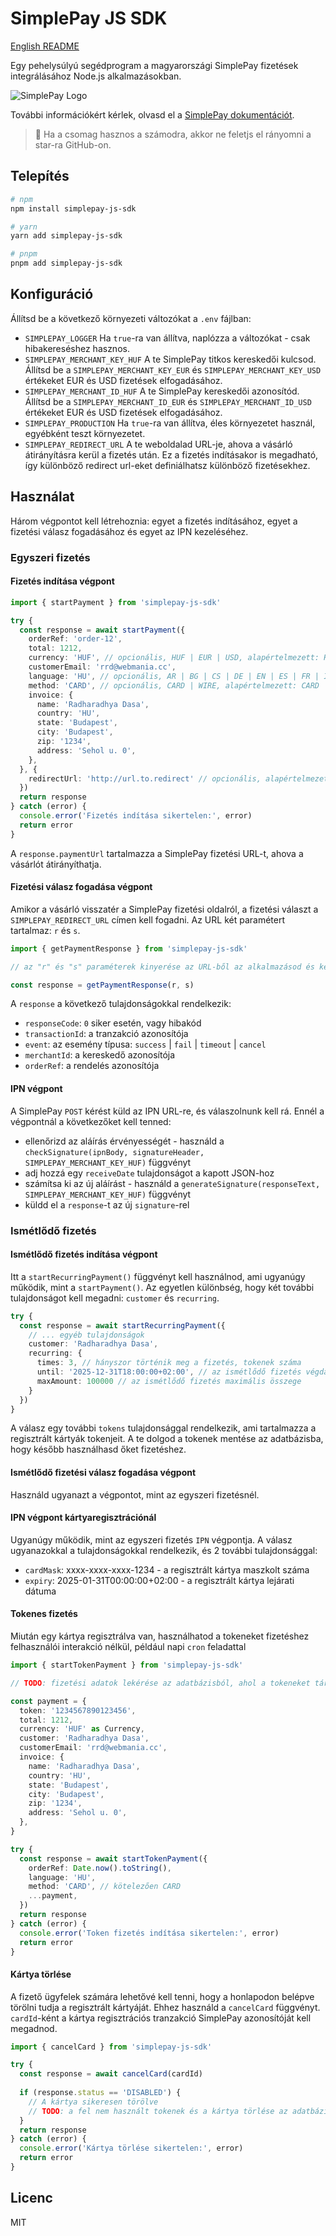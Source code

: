 # SimplePay JS SDK

[English README](README-ENG.md)

Egy pehelysúlyú segédprogram a magyarországi SimplePay fizetések integrálásához Node.js alkalmazásokban.

![SimplePay Logo](simplepay_logo.jpg)

További információkért kérlek, olvasd el a [SimplePay dokumentációt](https://simplepay.hu/fejlesztoknek).

> 🫵 Ha a csomag hasznos a számodra, akkor ne feletjs el rányomni a star-ra GitHub-on.

## Telepítés

```bash
# npm
npm install simplepay-js-sdk

# yarn
yarn add simplepay-js-sdk

# pnpm
pnpm add simplepay-js-sdk
```

## Konfiguráció

Állítsd be a következő környezeti változókat a `.env` fájlban:

- `SIMPLEPAY_LOGGER` Ha `true`-ra van állítva, naplózza a változókat - csak hibakereséshez hasznos.
- `SIMPLEPAY_MERCHANT_KEY_HUF` A te SimplePay titkos kereskedői kulcsod. Állítsd be a `SIMPLEPAY_MERCHANT_KEY_EUR` és `SIMPLEPAY_MERCHANT_KEY_USD` értékeket EUR és USD fizetések elfogadásához.
- `SIMPLEPAY_MERCHANT_ID_HUF` A te SimplePay kereskedői azonosítód. Állítsd be a `SIMPLEPAY_MERCHANT_ID_EUR` és `SIMPLEPAY_MERCHANT_ID_USD` értékeket EUR és USD fizetések elfogadásához.
- `SIMPLEPAY_PRODUCTION` Ha `true`-ra van állítva, éles környezetet használ, egyébként teszt környezetet.
- `SIMPLEPAY_REDIRECT_URL` A te weboldalad URL-je, ahova a vásárló átirányításra kerül a fizetés után. Ez a fizetés indításakor is megadható, így különböző redirect url-eket definiálhatsz különböző fizetésekhez.

## Használat

Három végpontot kell létrehoznia: egyet a fizetés indításához, egyet a fizetési válasz fogadásához és egyet az IPN kezeléséhez.

### Egyszeri fizetés

#### Fizetés indítása végpont

```typescript
import { startPayment } from 'simplepay-js-sdk'

try {
  const response = await startPayment({
    orderRef: 'order-12',
    total: 1212,
    currency: 'HUF', // opcionális, HUF | EUR | USD, alapértelmezett: HUF
    customerEmail: 'rrd@webmania.cc',
    language: 'HU', // opcionális, AR | BG | CS | DE | EN | ES | FR | IT | HR | HU | PL | RO | RU | SK | TR | ZH, alapértelmezett: HU
    method: 'CARD', // opcionális, CARD | WIRE, alapértelmezett: CARD
    invoice: {
      name: 'Radharadhya Dasa',
      country: 'HU',
      state: 'Budapest',
      city: 'Budapest',
      zip: '1234',
      address: 'Sehol u. 0',
    },
  }, {
    redirectUrl: 'http://url.to.redirect' // opcionális, alapértelmezetten a SIMPLEPAY_REDIRECT_URL környezeti változó értéke
  })
  return response
} catch (error) {
  console.error('Fizetés indítása sikertelen:', error)
  return error
}
```

A `response.paymentUrl` tartalmazza a SimplePay fizetési URL-t, ahova a vásárlót átirányíthatja.

#### Fizetési válasz fogadása végpont

Amikor a vásárló visszatér a SimplePay fizetési oldalról, a fizetési választ a `SIMPLEPAY_REDIRECT_URL` címen kell fogadni. Az URL két paramétert tartalmaz: `r` és `s`.

```typescript
import { getPaymentResponse } from 'simplepay-js-sdk'

// az "r" és "s" paraméterek kinyerése az URL-ből az alkalmazásod és keretrendszerének megfelelően

const response = getPaymentResponse(r, s)
```

A `response` a következő tulajdonságokkal rendelkezik:

- `responseCode`: `0` siker esetén, vagy hibakód
- `transactionId`: a tranzakció azonosítója
- `event`: az esemény típusa: `success` | `fail` | `timeout` | `cancel`
- `merchantId`: a kereskedő azonosítója
- `orderRef`: a rendelés azonosítója

#### IPN végpont

A SimplePay `POST` kérést küld az IPN URL-re, és válaszolnunk kell rá.
Ennél a végpontnál a következőket kell tenned:

- ellenőrizd az aláírás érvényességét - használd a `checkSignature(ipnBody, signatureHeader, SIMPLEPAY_MERCHANT_KEY_HUF)` függvényt
- adj hozzá egy `receiveDate` tulajdonságot a kapott JSON-hoz
- számítsa ki az új aláírást - használd a `generateSignature(responseText, SIMPLEPAY_MERCHANT_KEY_HUF)` függvényt
- küldd el a `response`-t az új `signature`-rel

### Ismétlődő fizetés

#### Ismétlődő fizetés indítása végpont

Itt a `startRecurringPayment()` függvényt kell használnod, ami ugyanúgy működik, mint a `startPayment()`. Az egyetlen különbség, hogy két további tulajdonságot kell megadni: `customer` és `recurring`.

```typescript
try {
  const response = await startRecurringPayment({
    // ... egyéb tulajdonságok
    customer: 'Radharadhya Dasa',
    recurring: {
      times: 3, // hányszor történik meg a fizetés, tokenek száma
      until: '2025-12-31T18:00:00+02:00', // az ismétlődő fizetés végdátuma - használd a toISO8601DateString() segédfüggvényt
      maxAmount: 100000 // az ismétlődő fizetés maximális összege
    }
  })
}
```

A válasz egy további `tokens` tulajdonsággal rendelkezik, ami tartalmazza a regisztrált kártyák tokenjeit.
A te dolgod a tokenek mentése az adatbázisba, hogy később használhasd őket fizetéshez.

#### Ismétlődő fizetési válasz fogadása végpont

Használd ugyanazt a végpontot, mint az egyszeri fizetésnél.

#### IPN végpont kártyaregisztrációnál

Ugyanúgy működik, mint az egyszeri fizetés `IPN` végpontja.
A válasz ugyanazokkal a tulajdonságokkal rendelkezik, és 2 további tulajdonsággal:

- `cardMask`: xxxx-xxxx-xxxx-1234 - a regisztrált kártya maszkolt száma
- `expiry`: 2025-01-31T00:00:00+02:00 - a regisztrált kártya lejárati dátuma

#### Tokenes fizetés

Miután egy kártya regisztrálva van, használhatod a tokeneket fizetéshez felhasználói interakció nélkül, például napi `cron` feladattal

```typescript
import { startTokenPayment } from 'simplepay-js-sdk'

// TODO: fizetési adatok lekérése az adatbázisból, ahol a tokeneket tárolod

const payment = {
  token: '1234567890123456',
  total: 1212,
  currency: 'HUF' as Currency,
  customer: 'Radharadhya Dasa',
  customerEmail: 'rrd@webmania.cc',
  invoice: {
    name: 'Radharadhya Dasa',
    country: 'HU',
    state: 'Budapest',
    city: 'Budapest',
    zip: '1234',
    address: 'Sehol u. 0',
  },
}

try {
  const response = await startTokenPayment({
    orderRef: Date.now().toString(),
    language: 'HU',
    method: 'CARD', // kötelezően CARD
    ...payment,
  })
  return response
} catch (error) {
  console.error('Token fizetés indítása sikertelen:', error)
  return error
}
```

#### Kártya törlése

A fizető ügyfelek számára lehetővé kell tenni, hogy a honlapodon belépve törölni tudja a regisztrált kártyáját.
Ehhez használd a `cancelCard` függvényt. `cardId`-ként a kártya regisztrációs tranzakció SimplePay azonosítóját kell megadnod.

```typescript
import { cancelCard } from 'simplepay-js-sdk'

try {
  const response = await cancelCard(cardId)
  
  if (response.status == 'DISABLED') {
    // A kártya sikeresen törölve
    // TODO: a fel nem használt tokenek és a kártya törlése az adatbázisból
  }
  return response
} catch (error) {
  console.error('Kártya törlése sikertelen:', error)
  return error
}
```

## Licenc

MIT